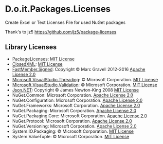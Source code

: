 # D.o.it.Packages.Licenses
Create Excel or Text Licenses File for used NuGet packages 


Thank's to jz5
https://github.com/jz5/package-licenses


## Library Licenses
* [PackageLicenses](https://github.com/jz5/package-licenses): [MIT License](https://github.com/jz5/package-licenses/blob/master/LICENSE)
* [ClosedXML](https://github.com/ClosedXML/ClosedXML): [MIT License](https://github.com/ClosedXML/ClosedXML/blob/master/LICENSE)
* [FastMember.Signed](https://github.com/mgravell/fast-member): Copyright © Marc Gravell 2012-2016 [Apache License 2.0](http://www.apache.org/licenses/LICENSE-2.0)
* [Microsoft.VisualStudio.Threading](https://github.com/Microsoft/vs-threading): © Microsoft Corporation.  [MIT License](https://raw.githubusercontent.com/Microsoft/vs-threading/12959e1eb9/LICENSE)
* [Microsoft.VisualStudio.Validation](https://github.com/Microsoft/vs-validation): © Microsoft Corporation. [MIT License](https://raw.githubusercontent.com/Microsoft/vs-validation/6c824ac4d8/LICENSE)
* [Json.NET](http://www.newtonsoft.com/json): Copyright © James Newton-King 2008 [MIT License](https://raw.github.com/JamesNK/Newtonsoft.Json/master/LICENSE.md)
* NuGet.Common: Microsoft Corporation. [Apache License 2.0](https://raw.githubusercontent.com/NuGet/NuGet.Client/dev/LICENSE.txt)
* NuGet.Configuration: Microsoft Corporation. [Apache License 2.0](https://raw.githubusercontent.com/NuGet/NuGet.Client/dev/LICENSE.txt)
* NuGet.Frameworks: Microsoft Corporation. [Apache License 2.0](https://raw.githubusercontent.com/NuGet/NuGet.Client/dev/LICENSE.txt)
* NuGet.Packaging: Microsoft Corporation. [Apache License 2.0](https://raw.githubusercontent.com/NuGet/NuGet.Client/dev/LICENSE.txt)
* NuGet.Packaging.Core: Microsoft Corporation. [Apache License 2.0](https://raw.githubusercontent.com/NuGet/NuGet.Client/dev/LICENSE.txt)
* NuGet.Protocol: Microsoft Corporation. [Apache License 2.0](https://raw.githubusercontent.com/NuGet/NuGet.Client/dev/LICENSE.txt)
* NuGet.Versioning: Microsoft Corporation. [Apache License 2.0](https://raw.githubusercontent.com/NuGet/NuGet.Client/dev/LICENSE.txt)
* System.IO.Packaging: © Microsoft Corporation.  [MIT License](https://github.com/dotnet/corefx/blob/master/LICENSE.TXT)
* System.ValueTuple: © Microsoft Corporation.  [MIT License](https://github.com/dotnet/corefx/blob/master/LICENSE.TXT)
